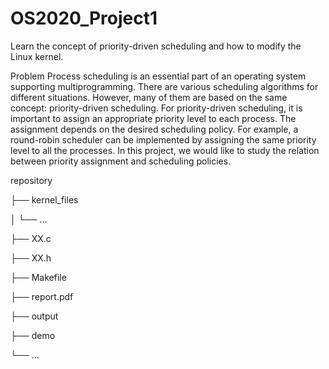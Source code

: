 # OS2020_Project1

Learn the concept of priority-driven scheduling and how to modify the Linux kernel.

Problem
Process scheduling is an essential part of an operating system supporting multiprogramming. There are various scheduling algorithms for different situations. However, many of them are based on the same concept: priority-driven scheduling. For priority-driven scheduling, it is important to assign an appropriate priority level to each process. The assignment depends on the desired scheduling policy. For example, a round-robin scheduler can be implemented by assigning the same priority level to all the processes. In this project, we would like to study the relation between priority assignment and scheduling policies.

repository

├── kernel_files

│   └── ...

├── XX.c

├── XX.h

├── Makefile

├── report.pdf

├── output

├── demo

└── ...
